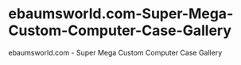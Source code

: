 # ebaumsworld.com-Super-Mega-Custom-Computer-Case-Gallery
ebaumsworld.com - Super Mega Custom Computer Case Gallery
